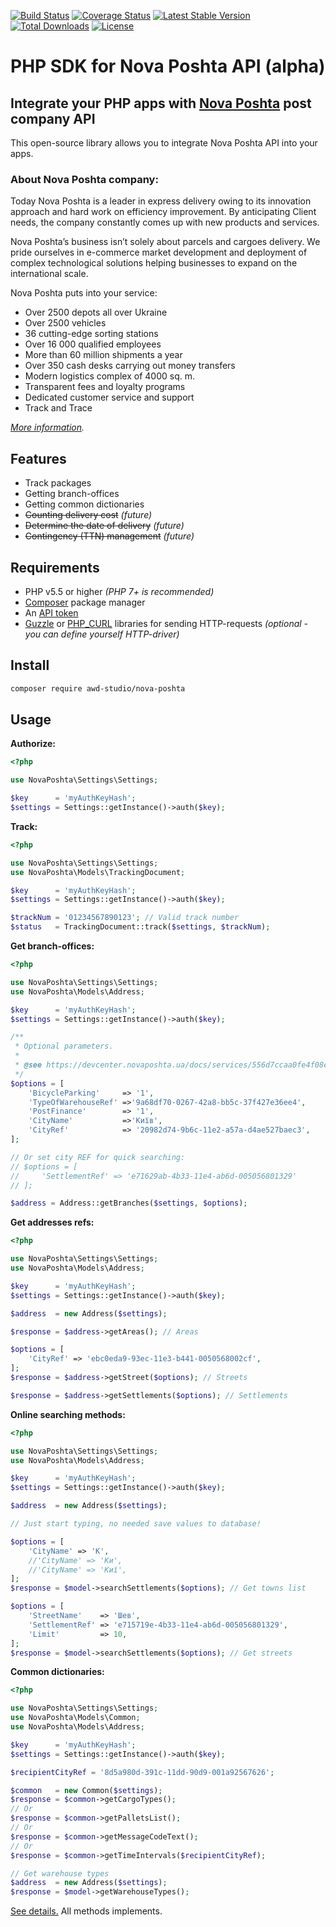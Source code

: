 
[![Build Status](https://travis-ci.org/awd-studio/nova-poshta.svg?branch=master)](https://travis-ci.org/awd-studio/nova-poshta)
[![Coverage Status](https://coveralls.io/repos/github/awd-studio/nova-poshta/badge.svg)](https://coveralls.io/github/awd-studio/nova-poshta)
[![Latest Stable Version](https://poser.pugx.org/awd-studio/nova-poshta/v/stable)](https://packagist.org/packages/awd-studio/nova-poshta)
[![Total Downloads](https://poser.pugx.org/awd-studio/nova-poshta/downloads)](https://packagist.org/packages/awd-studio/nova-poshta)
[![License](https://poser.pugx.org/awd-studio/nova-poshta/license)](https://github.com/awd-studio/nova-poshta/blob/master/LICENSE)


# PHP SDK for Nova Poshta API (alpha)
## Integrate your PHP apps with [Nova Poshta](https://novaposhta.ua) post company API

This open-source library allows you to integrate Nova Poshta API into your apps.


### About Nova Poshta company:

Today Nova Poshta is a leader in express delivery owing to its innovation approach and hard work on efficiency improvement. By anticipating Client needs, the company constantly comes up with new products and services.

Nova Poshta’s business isn’t solely about parcels and cargoes delivery. We pride ourselves in e-commerce market development and deployment of complex technological solutions helping businesses to expand on the international scale.

Nova Poshta puts into your service:

- Over 2500 depots all over Ukraine
- Over 2500 vehicles
- 36 cutting-edge sorting stations
- Over 16 000 qualified employees
- More than 60 million shipments a year
- Over 350 cash desks carrying out money transfers
- Modern logistics complex of 4000 sq. m.
- Transparent fees and loyalty programs
- Dedicated customer service and support
- Track and Trace

*[More information](https://novaposhta.ua/en/o_kompanii/nova_poshta_sogodni).*

## Features
- Track packages
- Getting branch-offices
- Getting common dictionaries
- ~~Counting delivery cost~~ *(future)*
- ~~Determine the date of delivery~~ *(future)*
- ~~Contingency (TTN) management~~ *(future)*

## Requirements
- PHP v5.5 or higher *(PHP 7+ is recommended)*
- [Composer](https://getcomposer.org) package manager
- An [API token](https://devcenter.novaposhta.ua/blog/%D0%BF%D0%BE%D0%BB%D1%83%D1%87%D0%B5%D0%BD%D0%B8%D0%B5-api-%D0%BA%D0%BB%D1%8E%D1%87%D0%B0)
- [Guzzle](https://github.com/guzzle/guzzle) or [PHP_CURL](http://php.net/manual/book.curl.php) libraries for sending HTTP-requests *(optional - you can define yourself HTTP-driver)*

## Install
```bash
composer require awd-studio/nova-poshta
```

## Usage

**Authorize:**
```php
<?php

use NovaPoshta\Settings\Settings;

$key      = 'myAuthKeyHash';
$settings = Settings::getInstance()->auth($key);
```

**Track:**
```php
<?php

use NovaPoshta\Settings\Settings;
use NovaPoshta\Models\TrackingDocument;

$key      = 'myAuthKeyHash';
$settings = Settings::getInstance()->auth($key);

$trackNum = '01234567890123'; // Valid track number
$status   = TrackingDocument::track($settings, $trackNum);
```

**Get branch-offices:**
```php
<?php

use NovaPoshta\Settings\Settings;
use NovaPoshta\Models\Address;

$key      = 'myAuthKeyHash';
$settings = Settings::getInstance()->auth($key);

/**
 * Optional parameters.
 * 
 * @see https://devcenter.novaposhta.ua/docs/services/556d7ccaa0fe4f08e8f7ce43/operations/556d8211a0fe4f08e8f7ce45
 */
$options = [
    'BicycleParking'     => '1',
    'TypeOfWarehouseRef' =>'9a68df70-0267-42a8-bb5c-37f427e36ee4',
    'PostFinance'        => '1',
    'CityName'           =>'Київ',
    'CityRef'            => '20982d74-9b6c-11e2-a57a-d4ae527baec3',
];

// Or set city REF for quick searching:
// $options = [
//     'SettlementRef' => 'e71629ab-4b33-11e4-ab6d-005056801329'
// ];

$address = Address::getBranches($settings, $options);
```

**Get addresses refs:**
```php
<?php

use NovaPoshta\Settings\Settings;
use NovaPoshta\Models\Address;

$key      = 'myAuthKeyHash';
$settings = Settings::getInstance()->auth($key);

$address  = new Address($settings);

$response = $address->getAreas(); // Areas

$options = [
    'CityRef' => 'ebc0eda9-93ec-11e3-b441-0050568002cf',
];
$response = $address->getStreet($options); // Streets

$response = $address->getSettlements($options); // Settlements
```

**Online searching methods:**
```php
<?php

use NovaPoshta\Settings\Settings;
use NovaPoshta\Models\Address;

$key      = 'myAuthKeyHash';
$settings = Settings::getInstance()->auth($key);

$address  = new Address($settings);

// Just start typing, no needed save values to database!

$options = [
    'CityName' => 'К',
    //'CityName' => 'Ки',
    //'CityName' => 'Киї',
];
$response = $model->searchSettlements($options); // Get towns list

$options = [
    'StreetName'    => 'Шев',
    'SettlementRef' => 'e715719e-4b33-11e4-ab6d-005056801329',
    'Limit'         => 10,
];
$response = $model->searchSettlements($options); // Get streets
```

**Common dictionaries:**
```php
<?php

use NovaPoshta\Settings\Settings;
use NovaPoshta\Models\Common;
use NovaPoshta\Models\Address;

$key      = 'myAuthKeyHash';
$settings = Settings::getInstance()->auth($key);

$recipientCityRef = '8d5a980d-391c-11dd-90d9-001a92567626';

$common   = new Common($settings);
$response = $common->getCargoTypes();
// Or
$response = $common->getPalletsList();
// Or
$response = $common->getMessageCodeText();
// Or
$response = $common->getTimeIntervals($recipientCityRef);

// Get warehouse types
$address  = new Address($settings);
$response = $model->getWarehouseTypes();
```
[See details.](https://devcenter.novaposhta.ua/docs/services/55702570a0fe4f0cf4fc53ed) All methods implements.
